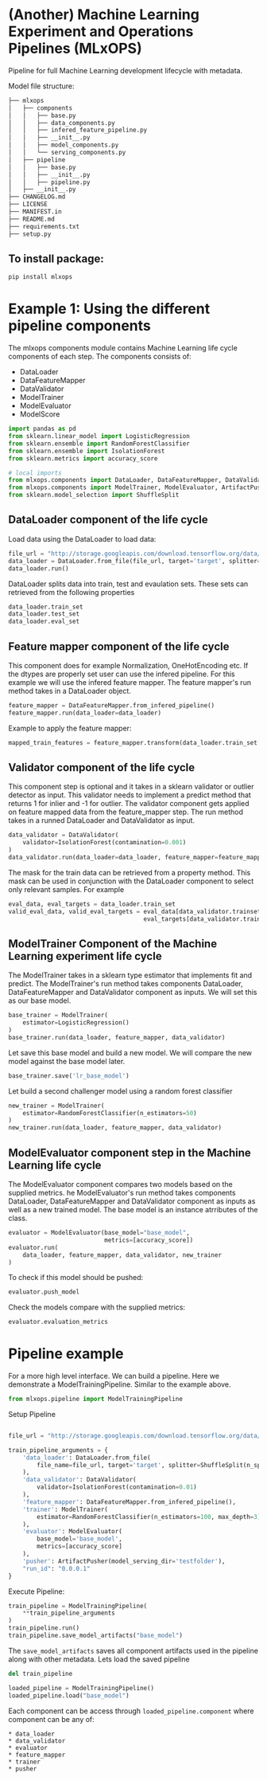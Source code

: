 # (Another) Machine Learning Experiment and Operations Pipelines (MLxOPS)

Pipeline for full Machine Learning development lifecycle with metadata.

Model file structure:
```bash
├── mlxops
│   ├── components
│   │   ├── base.py
│   │   ├── data_components.py
│   │   ├── infered_feature_pipeline.py
│   │   ├── __init__.py
│   │   ├── model_components.py
│   │   └── serving_components.py
│   ├── pipeline
│   │   ├── base.py
│   │   ├── __init__.py
│   │   ├── pipeline.py
│   ├── __init__.py
├── CHANGELOG.md
├── LICENSE
├── MANIFEST.in
├── README.md
├── requirements.txt
├── setup.py
```

## To install package:
```bash
pip install mlxops
```

# Example 1: Using the different pipeline components

The mlxops components module contains Machine Learning life cycle components of each step. The components consists of:
* DataLoader
* DataFeatureMapper
* DataValidator
* ModelTrainer
* ModelEvaluator
* ModelScore

```python
import pandas as pd
from sklearn.linear_model import LogisticRegression
from sklearn.ensemble import RandomForestClassifier
from sklearn.ensemble import IsolationForest
from sklearn.metrics import accuracy_score

# local imports
from mlxops.components import DataLoader, DataFeatureMapper, DataValidator
from mlxops.components import ModelTrainer, ModelEvaluator, ArtifactPusher
from sklearn.model_selection import ShuffleSplit
```

## DataLoader component of the life cycle
Load data using the DataLoader to load data:

```python
file_url = "http://storage.googleapis.com/download.tensorflow.org/data/heart.csv"
data_loader = DataLoader.from_file(file_url, target='target', splitter=ShuffleSplit(n_splits=1, test_size=0.1))
data_loader.run()
```
DataLoader splits data into train, test and evaulation sets. These sets can retrieved from the following properties
```python
data_loader.train_set
data_loader.test_set
data_loader.eval_set
```

## Feature mapper component of the life cycle
This component does for example Normalization, OneHotEncoding etc. If the dtypes are properly set user can use the infered pipeline. For this example we will use the infered feature mapper. The feature mapper's run method takes in a DataLoader object.
```python
feature_mapper = DataFeatureMapper.from_infered_pipeline()
feature_mapper.run(data_loader=data_loader)
```
Example to apply the feature mapper:
```python
mapped_train_features = feature_mapper.transform(data_loader.train_set[0])
```

## Validator component of the life cycle
This component step is optional and it takes in a sklearn validator or outlier detector as input. This validator needs to implement a predict method that returns 1 for inlier and -1 for outlier. The validator component gets applied on feature mapped data from the feature_mapper step. The run method takes in a runned DataLoader and DataValidator as input. 

```python
data_validator = DataValidator(
    validator=IsolationForest(contamination=0.001)
)
data_validator.run(data_loader=data_loader, feature_mapper=feature_mapper)
```
The mask for the train data can be retrieved from a property method. This mask can be used in conjunction with the DataLoader component to select only relevant samples. For example
```python
eval_data, eval_targets = data_loader.train_set
valid_eval_data, valid_eval_targets = eval_data[data_validator.trainset_valid],\
                                      eval_targets[data_validator.trainset_valid]
```

## ModelTrainer Component of the Machine Learning experiment life cycle
The ModelTrainer takes in a sklearn type estimator that implements fit and predict. The ModelTrainer's run method takes components DataLoader, DataFeatureMapper and DataValidator component as inputs. We will set this as our base model.

```python
base_trainer = ModelTrainer(
    estimator=LogisticRegression()
)
base_trainer.run(data_loader, feature_mapper, data_validator)
```
Let save this base model and build a new model. We will compare the new model against the base model later.
```python
base_trainer.save('lr_base_model')
```

Let build a second challenger model using a random forest classifier
```python
new_trainer = ModelTrainer(
    estimator=RandomForestClassifier(n_estimators=50)
)
new_trainer.run(data_loader, feature_mapper, data_validator)
```

## ModelEvaluator component step in the Machine Learning life cycle
The ModelEvaluator component compares two models based on the supplied metrics. he ModelEvaluator's run method takes components DataLoader, DataFeatureMapper and DataValidator component as inputs as well as a new trained model. The base model is an instance atrributes of the class.

```python
evaluator = ModelEvaluator(base_model="base_model",
                           metrics=[accuracy_score])
evaluator.run(
    data_loader, feature_mapper, data_validator, new_trainer
)
```
To check if this model should be pushed:
```python
evaluator.push_model
```
Check the models compare with the supplied metrics:
```python
evaluator.evaluation_metrics
```

# Pipeline example
For a more high level interface. We can build a pipeline. Here we demonstrate a ModelTrainingPipeline. Similar to the example above.

```python
from mlxops.pipeline import ModelTrainingPipeline
```

Setup Pipeline
```python

file_url = "http://storage.googleapis.com/download.tensorflow.org/data/heart.csv"

train_pipeline_arguments = {
    'data_loader': DataLoader.from_file(
        file_name=file_url, target='target', splitter=ShuffleSplit(n_splits=1, test_size=0.25)
    ),
    'data_validator': DataValidator(
        validator=IsolationForest(contamination=0.01)
    ),
    'feature_mapper': DataFeatureMapper.from_infered_pipeline(),
    'trainer': ModelTrainer(
        estimator=RandomForestClassifier(n_estimators=100, max_depth=3)
    ),
    'evaluator': ModelEvaluator(
        base_model='base_model',
        metrics=[accuracy_score]
    ),
    'pusher': ArtifactPusher(model_serving_dir='testfolder'),
    "run_id": "0.0.0.1"
}
```
Execute Pipeline:
```python
train_pipeline = ModelTrainingPipeline(
    **train_pipeline_arguments
)
train_pipeline.run()
train_pipeline.save_model_artifacts("base_model")
```

The ```save_model_artifacts``` saves all component artifacts used in the pipeline along with other metadata. Lets load the saved pipeline
```python
del train_pipeline

loaded_pipeline = ModelTrainingPipeline()
loaded_pipeline.load("base_model")
```
Each component can be access through ```loaded_pipeline.component``` where component can be any of:
```
* data_loader
* data_validator
* evaluator
* feature_mapper
* trainer
* pusher
```
